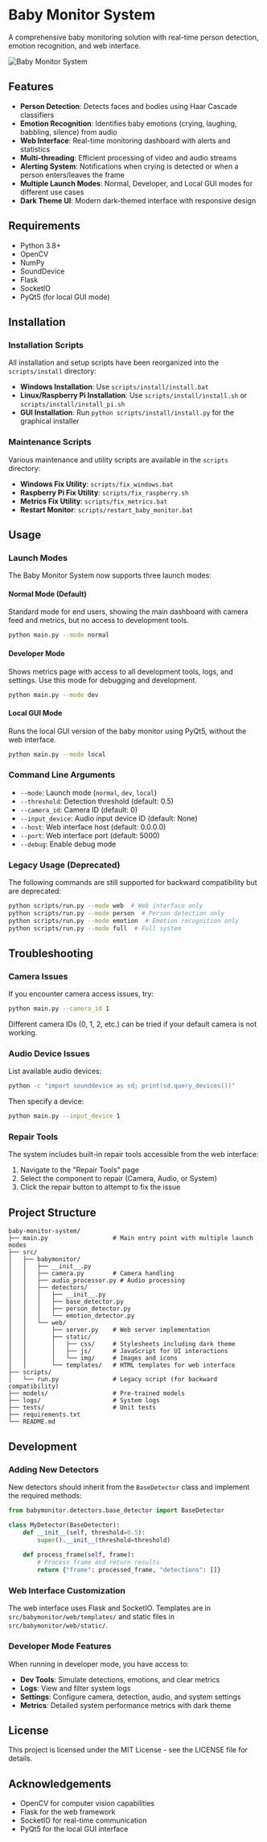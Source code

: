 # Baby Monitor System

A comprehensive baby monitoring solution with real-time person detection, emotion recognition, and web interface.

![Baby Monitor System](docs/images/screenshot.png)

## Features

- **Person Detection**: Detects faces and bodies using Haar Cascade classifiers
- **Emotion Recognition**: Identifies baby emotions (crying, laughing, babbling, silence) from audio
- **Web Interface**: Real-time monitoring dashboard with alerts and statistics
- **Multi-threading**: Efficient processing of video and audio streams
- **Alerting System**: Notifications when crying is detected or when a person enters/leaves the frame
- **Multiple Launch Modes**: Normal, Developer, and Local GUI modes for different use cases
- **Dark Theme UI**: Modern dark-themed interface with responsive design

## Requirements

- Python 3.8+
- OpenCV
- NumPy
- SoundDevice
- Flask
- SocketIO
- PyQt5 (for local GUI mode)

## Installation

### Installation Scripts

All installation and setup scripts have been reorganized into the `scripts/install` directory:

- **Windows Installation**: Use `scripts/install/install.bat`
- **Linux/Raspberry Pi Installation**: Use `scripts/install/install.sh` or `scripts/install/install_pi.sh`
- **GUI Installation**: Run `python scripts/install/install.py` for the graphical installer

### Maintenance Scripts

Various maintenance and utility scripts are available in the `scripts` directory:

- **Windows Fix Utility**: `scripts/fix_windows.bat`
- **Raspberry Pi Fix Utility**: `scripts/fix_raspberry.sh`
- **Metrics Fix Utility**: `scripts/fix_metrics.bat`
- **Restart Monitor**: `scripts/restart_baby_monitor.bat`

## Usage

### Launch Modes

The Baby Monitor System now supports three launch modes:

#### Normal Mode (Default)

Standard mode for end users, showing the main dashboard with camera feed and metrics, but no access to development tools.

```bash
python main.py --mode normal
```

#### Developer Mode

Shows metrics page with access to all development tools, logs, and settings. Use this mode for debugging and development.

```bash
python main.py --mode dev
```

#### Local GUI Mode

Runs the local GUI version of the baby monitor using PyQt5, without the web interface.

```bash
python main.py --mode local
```

### Command Line Arguments

- `--mode`: Launch mode (`normal`, `dev`, `local`)
- `--threshold`: Detection threshold (default: 0.5)
- `--camera_id`: Camera ID (default: 0)
- `--input_device`: Audio input device ID (default: None)
- `--host`: Web interface host (default: 0.0.0.0)
- `--port`: Web interface port (default: 5000)
- `--debug`: Enable debug mode

### Legacy Usage (Deprecated)

The following commands are still supported for backward compatibility but are deprecated:

```bash
python scripts/run.py --mode web  # Web interface only
python scripts/run.py --mode person  # Person detection only
python scripts/run.py --mode emotion  # Emotion recognition only
python scripts/run.py --mode full  # Full system
```

## Troubleshooting

### Camera Issues

If you encounter camera access issues, try:

```bash
python main.py --camera_id 1
```

Different camera IDs (0, 1, 2, etc.) can be tried if your default camera is not working.

### Audio Device Issues

List available audio devices:

```bash
python -c "import sounddevice as sd; print(sd.query_devices())"
```

Then specify a device:

```bash
python main.py --input_device 1
```

### Repair Tools

The system includes built-in repair tools accessible from the web interface:

1. Navigate to the "Repair Tools" page
2. Select the component to repair (Camera, Audio, or System)
3. Click the repair button to attempt to fix the issue

## Project Structure

```
baby-monitor-system/
├── main.py                  # Main entry point with multiple launch modes
├── src/
│   ├── babymonitor/
│   │   ├── __init__.py
│   │   ├── camera.py        # Camera handling
│   │   ├── audio_processor.py # Audio processing
│   │   ├── detectors/
│   │   │   ├── __init__.py
│   │   │   ├── base_detector.py
│   │   │   ├── person_detector.py
│   │   │   └── emotion_detector.py
│   │   └── web/
│   │       ├── server.py    # Web server implementation
│   │       ├── static/
│   │       │   ├── css/     # Stylesheets including dark theme
│   │       │   ├── js/      # JavaScript for UI interactions
│   │       │   └── img/     # Images and icons
│   │       └── templates/   # HTML templates for web interface
├── scripts/
│   └── run.py               # Legacy script (for backward compatibility)
├── models/                  # Pre-trained models
├── logs/                    # System logs
├── tests/                   # Unit tests
├── requirements.txt
└── README.md
```

## Development

### Adding New Detectors

New detectors should inherit from the `BaseDetector` class and implement the required methods:

```python
from babymonitor.detectors.base_detector import BaseDetector

class MyDetector(BaseDetector):
    def __init__(self, threshold=0.5):
        super().__init__(threshold=threshold)
        
    def process_frame(self, frame):
        # Process frame and return results
        return {"frame": processed_frame, "detections": []}
```

### Web Interface Customization

The web interface uses Flask and SocketIO. Templates are in `src/babymonitor/web/templates/` and static files in `src/babymonitor/web/static/`.

### Developer Mode Features

When running in developer mode, you have access to:

- **Dev Tools**: Simulate detections, emotions, and clear metrics
- **Logs**: View and filter system logs
- **Settings**: Configure camera, detection, audio, and system settings
- **Metrics**: Detailed system performance metrics with dark theme

## License

This project is licensed under the MIT License - see the LICENSE file for details.

## Acknowledgements

- OpenCV for computer vision capabilities
- Flask for the web framework
- SocketIO for real-time communication
- PyQt5 for the local GUI interface
